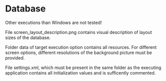 Database
========

Other executions than Windows are not tested!

File screen_layout_description.png contains visual description of layout sizes of the database. 

Folder data of target execution option contains all resources. For different screen options, different resolutions of the background picture must be provided.

File settings.xml, which must be present in the same folder as the executing application contains all initialization values and is sufficently commented.